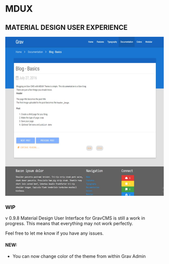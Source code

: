 # MDUX

## MATERIAL DESIGN USER EXPERIENCE

![Screenshot](screenshot.jpg)

### WIP
v 0.9.8
Material Design User Interface for GravCMS is still a work in progress. This means that everything may not work perfectly.

Feel free to let me know if you have any issues.

#### NEW:

- You can now change color of the theme from within Grav Admin
